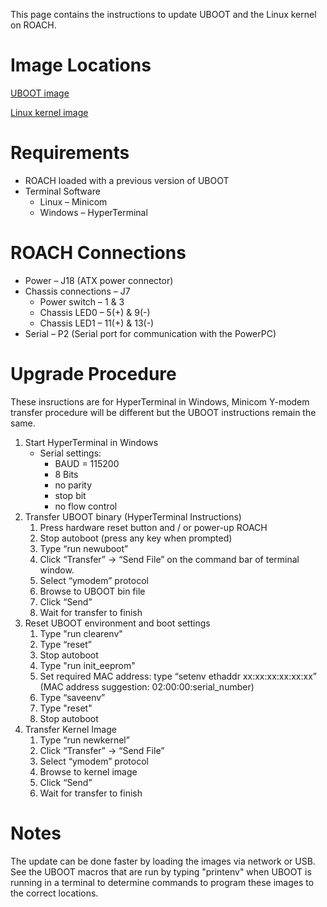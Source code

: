 This page contains the instructions to update UBOOT and the Linux kernel
on ROACH.

# Image Locations

[UBOOT
image](http://casper.berkeley.edu/svn/trunk/roach/sw/binaries/uboot/)

[Linux kernel
image](http://casper.berkeley.edu/svn/trunk/roach/sw/binaries/linux/)

# Requirements

  - ROACH loaded with a previous version of UBOOT
  - Terminal Software
      - Linux – Minicom
      - Windows – HyperTerminal

# ROACH Connections

  - Power – J18 (ATX power connector)
  - Chassis connections – J7
      - Power switch – 1 & 3
      - Chassis LED0 – 5(+) & 9(-)
      - Chassis LED1 – 11(+) & 13(-)
  - Serial – P2 (Serial port for communication with the PowerPC)

# Upgrade Procedure

These insructions are for HyperTerminal in Windows, Minicom Y-modem
transfer procedure will be different but the UBOOT instructions remain
the same.

1.  Start HyperTerminal in Windows
      - Serial settings:
          - BAUD = 115200
          - 8 Bits
          - no parity
          - stop bit
          - no flow control
2.  Transfer UBOOT binary (HyperTerminal Instructions)
    1.  Press hardware reset button and / or power-up ROACH
    2.  Stop autoboot (press any key when prompted)
    3.  Type “run newuboot”
    4.  Click “Transfer” → “Send File” on the command bar of terminal
        window.
    5.  Select “ymodem” protocol
    6.  Browse to UBOOT bin file
    7.  Click “Send”
    8.  Wait for transfer to finish
3.  Reset UBOOT environment and boot settings
    1.  Type "run clearenv"
    2.  Type “reset”
    3.  Stop autoboot
    4.  Type "run init\_eeprom"
    5.  Set required MAC address: type “setenv ethaddr
        xx:xx:xx:xx:xx:xx” (MAC address suggestion:
        02:00:00:serial\_number)
    6.  Type “saveenv”
    7.  Type "reset"
    8.  Stop autoboot
4.  Transfer Kernel Image
    1.  Type “run newkernel”
    2.  Click “Transfer” → “Send File”
    3.  Select “ymodem” protocol
    4.  Browse to kernel image
    5.  Click “Send”
    6.  Wait for transfer to finish

# Notes

The update can be done faster by loading the images via network or USB.
See the UBOOT macros that are run by typing "printenv" when UBOOT is
running in a terminal to determine commands to program these images to
the correct locations.
